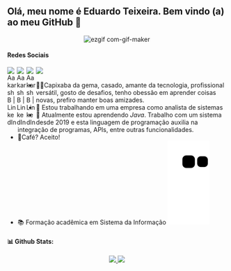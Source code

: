 ## Olá, meu nome é Eduardo Teixeira. Bem vindo (a) ao meu GitHub 👋<br/>

<div align="center">

  ![ezgif com-gif-maker](https://user-images.githubusercontent.com/34588048/205417942-fefae887-39d6-4e1c-a0dd-3dff34e9c0d8.gif)
  
</div>

####  Redes Sociais
<a href="https://linkedin.com/in/eduardo-felicidade" target="_blank"><img align="left" alt="Aakarsh B | LinkedIn" width="22px" src="https://github.com/EDUARDO-TEIXEIRA/arquivos-midia/blob/main/linkedin.svg" /> 
<a href="https://t.me/eduardoteixeira" target="_blank"><img width="23px" src="https://github.com/EDUARDO-TEIXEIRA/arquivos-midia/blob/main/telegram.svg"></a>
<a href="https://www.instagram.com/eduardo_felic/" target="_blank">
  <img align="left" alt="Aakarsh B | LinkedIn" width="22px" src="https://github.com/EDUARDO-TEIXEIRA/arquivos-midia/blob/main/instagram.svg"/> </a>
  <a href="mailto:eduardo_teixeiraa@hotmail.com" target="_blank"><img align="left" alt="Aakarsh B | LinkedIn" width="22px" src="https://github.com/EDUARDO-TEIXEIRA/arquivos-midia/blob/main/email.svg"/> </a>
<br/>

- 🧑‍💻Capixaba da gema, casado, amante da tecnologia, profissional versátil, gosto de desafios, tenho obessão em aprender coisas novas, prefiro manter boas amizades. 
- 🔭 Estou trabalhando em uma empresa como analista de sistemas
- 🌱 Atualmente estou aprendendo _Java_. Trabalho com um sistema desde 2019 e esta linguagem de programação auxilia na integração de programas, APIs, entre outras funcionalidades.  
- 🍵Café? Aceito!    
- 📚 Formação acadêmica em Sistema da Informação
![Snake animation](https://github.com/EDUARDO-TEIXEIRA/EDUARDO-TEIXEIRA/blob/output/github-contribution-grid-snake.svg)
 #### 📊 Github Stats:

<div align="center">
  <a href="https://github.com/eduardo-teixeira">
  <img widht="35%" src="https://github-readme-stats.vercel.app/api?username=eduardo-teixeira&show_icons=true&theme=dark&include_all_commits=true&count_private=true"/>
    <img widht="35%" src="https://github-readme-stats.vercel.app/api/top-langs/?username=eduardo-teixeira&layout=compact&langs_count=7&theme=dark"/>
 </div>
<!-- 
### 🖥️ Ferramentas e Tecnologias:
<div> 
<img align="left" alt="visual-studio-code" width="26px" src="https://github.com/EDUARDO-TEIXEIRA/arquivos-midia/blob/main/visual-studio-code.svg"/>
<img align="left" alt="sql" width="26px" src="https://github.com/EDUARDO-TEIXEIRA/arquivos-midia/blob/main/sql-icon.svg"/>
<img align="left" alt="eclipse-ide" width="26px" src="https://upload.wikimedia.org/wikipedia/commons/c/cf/Eclipse-SVG.svg"/>
<img align="left" alt="java" width="26px" src="https://cdn.jsdelivr.net/gh/devicons/devicon/icons/java/java-original.svg"/>
<img align="left" alt="HTML5" width="26px" src="https://raw.githubusercontent.com/github/explore/80688e429a7d4ef2fca1e82350fe8e3517d3494d/topics/html/html.png" />
<img align="left" alt="CSS3" width="26px" src="https://raw.githubusercontent.com/github/explore/80688e429a7d4ef2fca1e82350fe8e3517d3494d/topics/css/css.png" />
<img align="left" alt="javascript" width="26px" src="https://github.com/EDUARDO-TEIXEIRA/arquivos-midia/blob/main/javascript.svg"/>
<img align="left" alt="javascript" width="26px" src="https://github.com/EDUARDO-TEIXEIRA/arquivos-midia/blob/main/ireport.svg"/>
<img lign="left" alt="GitHub" width="26px" src="https://github.com/EDUARDO-TEIXEIRA/arquivos-midia/blob/main/github.svg" /> 
<img align="left" alt="git" width="26px" src="https://www.vectorlogo.zone/logos/git-scm/git-scm-icon.svg"/>
<br/><br/>   

📝Nota: Utilizo o banco de dados Oracle no ERP e por isto é uma das tecnologias que sempre estou estudando devido a usabilidade no trabalho, já fiz uso também dos SGBD Firebird e SQL Server.

</div>
-->
